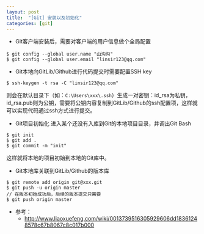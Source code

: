 ```yaml
---
layout: post
title:  "[Git] 安装以及初始化"
categories: [git]
---
```


+ Git客户端安装后，需要对客户端的用户信息做个全局配置
```
$ git config --global user.name "山沟沟"
$ git config --global user.email "linsir123@qq.com"
```

+ Git本地向GitLib/Github进行代码提交时需要配置SSH key
```
$ ssh-keygen -t rsa -C "linsir123@qq.com"
```

则会在默认目录下（如：`C:\Users\xxx\.ssh`）生成一对密钥：id_rsa为私钥，id_rsa.pub则为公钥，需要将公钥内容复制到GitLib/Github的ssh配置项，这样就可以实现代码通过ssh方式进行提交。

+ Git项目初始化
进入某个还没有入库到Git的本地项目目录，并调出Git Bash
```
$ git init
$ git add .
$ git commit -m "init"
```

这样就将本地的项目初始到本地的Git库中。

+ Git本地库关联到GitLib/Github的版本库
```
$ git remote add origin git@xxx.git
$ git push -u origin master
// 在版本初始成功后，后续的版本提交只需要
$ git push origin master
```

+ 参考：
  - http://www.liaoxuefeng.com/wiki/0013739516305929606dd18361248578c67b8067c8c017b000
  